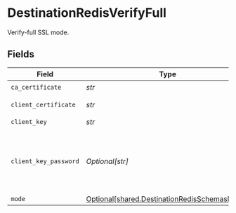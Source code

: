 # DestinationRedisVerifyFull

Verify-full SSL mode.


## Fields

| Field                                                                                              | Type                                                                                               | Required                                                                                           | Description                                                                                        |
| -------------------------------------------------------------------------------------------------- | -------------------------------------------------------------------------------------------------- | -------------------------------------------------------------------------------------------------- | -------------------------------------------------------------------------------------------------- |
| `ca_certificate`                                                                                   | *str*                                                                                              | :heavy_check_mark:                                                                                 | CA certificate                                                                                     |
| `client_certificate`                                                                               | *str*                                                                                              | :heavy_check_mark:                                                                                 | Client certificate                                                                                 |
| `client_key`                                                                                       | *str*                                                                                              | :heavy_check_mark:                                                                                 | Client key                                                                                         |
| `client_key_password`                                                                              | *Optional[str]*                                                                                    | :heavy_minus_sign:                                                                                 | Password for keystorage. If you do not add it - the password will be generated automatically.      |
| `mode`                                                                                             | [Optional[shared.DestinationRedisSchemasMode]](../../models/shared/destinationredisschemasmode.md) | :heavy_minus_sign:                                                                                 | N/A                                                                                                |